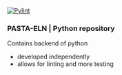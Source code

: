 [![Pylint](https://github.com/PASTA-ELN/Python/actions/workflows/pylint.yml/badge.svg)](https://github.com/PASTA-ELN/Python/actions/workflows/pylint.yml)

### PASTA-ELN | Python repository
Contains backend of python
- developed independently
- allows for linting and more testing
